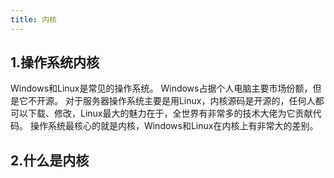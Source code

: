 ```yaml
---
title: 内核
---
```

## 1.操作系统内核
Windows和Linux是常见的操作系统。
Windows占据个人电脑主要市场份额，但是它不开源。
对于服务器操作系统主要是用Linux，内核源码是开源的，任何人都可以下载、修改，Linux最大的魅力在于，全世界有非常多的技术大佬为它贡献代码。
操作系统最核心的就是内核，Windows和Linux在内核上有非常大的差别。
## 2.什么是内核
